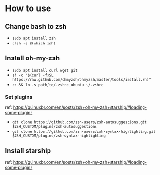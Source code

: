 # How to use

## Change bash to zsh

- `sudo apt install zsh`
- `chsh -s $(which zsh)`

## Install oh-my-zsh

- `sudo apt install curl wget git`
- `sh -c "$(curl -fsSL https://raw.github.com/ohmyzsh/ohmyzsh/master/tools/install.sh)"`
- `cd && ln -s path/to/.zshrc_ubuntu ~/.zshrc`

### Set plugins

ref: https://guinuxbr.com/en/posts/zsh+oh-my-zsh+starship/#loading-some-plugins

- `git clone https://github.com/zsh-users/zsh-autosuggestions.git $ZSH_CUSTOM/plugins/zsh-autosuggestions`
- `git clone https://github.com/zsh-users/zsh-syntax-highlighting.git $ZSH_CUSTOM/plugins/zsh-syntax-highlighting`

## Install starship

ref: https://guinuxbr.com/en/posts/zsh+oh-my-zsh+starship/#loading-some-plugins
